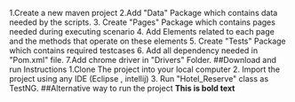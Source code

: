 1.Create a new maven project
2.Add "Data" Package which contains data needed by the scripts.
3. Create "Pages" Package which contains pages needed during executing scenario
4. Add Elements related to each page and the methods that operate on these elements
5. Create "Tests" Package which contains required testcases 
6. Add all dependency needed in "Pom.xml" file.
7.Add chrome driver in "Drivers" Folder.
##Download and run Instructions
1.Clone The project into your local computer
2. Import the project using any IDE (Eclipse , intellij)
3. Run "Hotel_Reserve" class as TestNG.
##Alternative way to run the project
**This is bold text**
